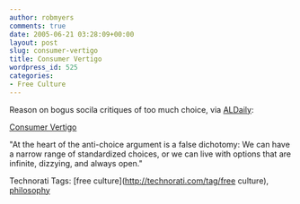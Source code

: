 ```yaml
---
author: robmyers
comments: true
date: 2005-06-21 03:28:09+00:00
layout: post
slug: consumer-vertigo
title: Consumer Vertigo
wordpress_id: 525
categories:
- Free Culture
---
```


  
Reason on bogus socila critiques of too much choice, via [ALDaily](http://www.aldaily.com/):  


  
[Consumer Vertigo](http://www.reason.com/0506/cr.vp.consumer.shtml)  


  
"At the heart of the anti-choice argument is a false dichotomy: We can have a narrow range of standardized choices, or we can live with options that are infinite, dizzying, and always open."  


  


Technorati Tags: [free culture](http://technorati.com/tag/free culture), [philosophy](http://technorati.com/tag/philosophy)

  


